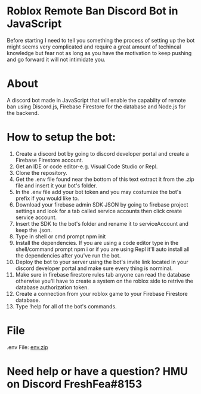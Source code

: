 # Roblox Remote Ban Discord Bot in JavaScript

Before starting I need to tell you something the process of setting up the bot might seems very complicated and require a great amount of techincal knowledge but fear not as long as you have the motivation to keep pushing and go forward it will not intimidate you.
# About

A discord bot made in JavaScript that will enable the capabilty of remote ban using Discord.js, Firebase Firestore for the database and Node.js for the backend.

# How to setup the bot:

1. Create a discord bot by going to discord developer portal and create a Firebase Firestore account.
2. Get an IDE or code editor-e.g. Visual Code Studio or Repl.
3. Clone the repository.
4. Get the .env file found near the bottom of this text extract it from the .zip file and insert it your bot's folder.
5. In the .env file add your bot token and you may costumize the bot's prefix if you would like to.
6. Download your firebase admin SDK JSON by going to firebase project settings and look for a tab called service accounts then click create service account.
7. Insert the SDK to the bot's folder and rename it to serviceAccount and keep the .json.
8. Type in shell or cmd prompt npm init
9. Install the dependencies. If you are using a code editor type in the shell/command prompt npm i or if you are using Repl it'll auto install all the dependencies after you've run the bot.
10. Deploy the bot to your server using the bot's invite link located in your discord developer portal and make sure every thing is norminal.
11. Make sure in firebase firestore rules tab anyone can read the database otherwise you'll have to create a system on the roblox side to retrive the database authorization token.
12. Create a connection from your roblox game to your Firebase Firestore database.
13. Type !help for all  of the bot's commands.

# File

.env File: 
[env.zip](https://github.com/Atma1/remote-ban-discord-bot-in-jawascript/files/6277583/env.zip)


# Need help or have a question? HMU on Discord FreshFea#8153